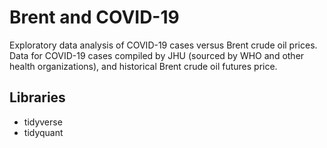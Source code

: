 # Brent and COVID-19

Exploratory data analysis of COVID-19 cases versus Brent crude oil prices. Data for COVID-19 cases compiled by JHU (sourced by WHO and other health organizations), and historical Brent crude oil futures price. 

## Libraries

* tidyverse
* tidyquant
